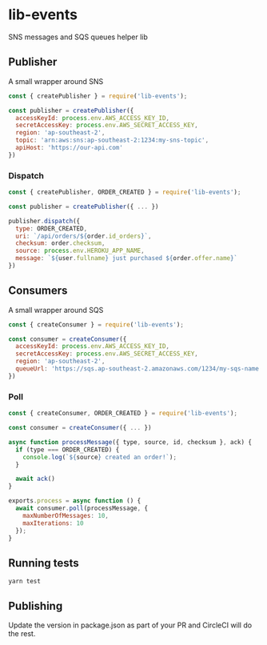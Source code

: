 # lib-events

SNS messages and SQS queues helper lib

## Publisher

A small wrapper around SNS

```js
const { createPublisher } = require('lib-events');

const publisher = createPublisher({
  accessKeyId: process.env.AWS_ACCESS_KEY_ID,
  secretAccessKey: process.env.AWS_SECRET_ACCESS_KEY,
  region: 'ap-southeast-2',
  topic: 'arn:aws:sns:ap-southeast-2:1234:my-sns-topic',
  apiHost: 'https://our-api.com'
})
```

### Dispatch

```js
const { createPublisher, ORDER_CREATED } = require('lib-events');

const publisher = createPublisher({ ... })

publisher.dispatch({
  type: ORDER_CREATED,
  uri: `/api/orders/${order.id_orders}`,
  checksum: order.checksum,
  source: process.env.HEROKU_APP_NAME,
  message: `${user.fullname} just purchased ${order.offer.name}`
})
```

## Consumers

A small wrapper around SQS

```js
const { createConsumer } = require('lib-events');

const consumer = createConsumer({
  accessKeyId: process.env.AWS_ACCESS_KEY_ID,
  secretAccessKey: process.env.AWS_SECRET_ACCESS_KEY,
  region: 'ap-southeast-2',
  queueUrl: 'https://sqs.ap-southeast-2.amazonaws.com/1234/my-sqs-name'
})
```

### Poll

```js
const { createConsumer, ORDER_CREATED } = require('lib-events');

const consumer = createConsumer({ ... })

async function processMessage({ type, source, id, checksum }, ack) {
  if (type === ORDER_CREATED) {
    console.log(`${source} created an order!`);
  }

  await ack()
}

exports.process = async function () {
  await consumer.poll(processMessage, {
    maxNumberOfMessages: 10,
    maxIterations: 10
  });
}
```

## Running tests

```
yarn test
```

## Publishing

Update the version in package.json as part of your PR and CircleCI will do the rest.
